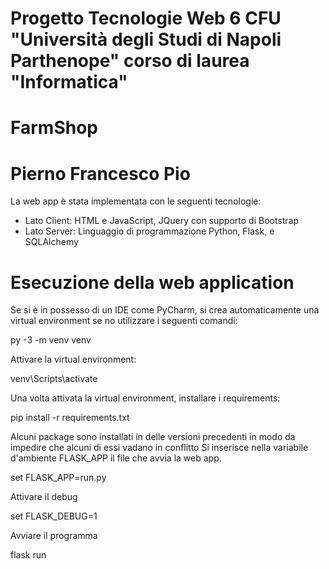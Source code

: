 # Progetto Tecnologie Web 6 CFU "Università degli Studi di Napoli Parthenope" corso di laurea "Informatica"
# FarmShop
# Pierno Francesco Pio 
La web app è stata implementata con le seguenti tecnologie:

- Lato Client: HTML e JavaScript, JQuery con supporto di Bootstrap
- Lato Server: Linguaggio di programmazione Python, Flask, e SQLAlchemy

# Esecuzione della web application

Se si è in possesso di un IDE come PyCharm, si crea automaticamente una virtual environment se no utilizzare i seguenti comandi:

py -3 -m venv venv

Attivare la virtual environment:

venv\Scripts\activate

Una volta attivata la virtual environment, installare i requirements:

pip install -r requirements.txt

Alcuni package sono installati in delle versioni precedenti in modo da impedire che alcuni di essi vadano in conflitto
Si inserisce nella variabile d'ambiente FLASK_APP il file che avvia la web app.

set FLASK_APP=run.py

Attivare il debug

set FLASK_DEBUG=1

Avviare il programma

flask run
